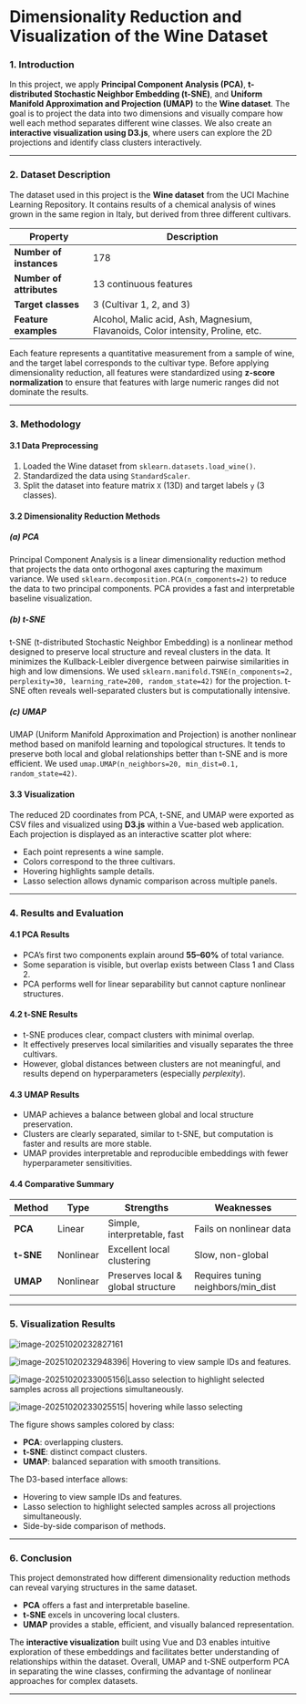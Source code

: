 # **Dimensionality Reduction and Visualization of the Wine Dataset**

### **1. Introduction**

In this project, we apply **Principal Component Analysis (PCA)**, **t-distributed Stochastic Neighbor Embedding (t-SNE)**, and **Uniform Manifold Approximation and Projection (UMAP)** to the **Wine dataset**.
 The goal is to project the data into two dimensions and visually compare how well each method separates different wine classes. We also create an **interactive visualization using D3.js**, where users can explore the 2D projections and identify class clusters interactively.

------

### **2. Dataset Description**

The dataset used in this project is the **Wine dataset** from the UCI Machine Learning Repository.
 It contains results of a chemical analysis of wines grown in the same region in Italy, but derived from three different cultivars.

| Property                 | Description                                                  |
| ------------------------ | ------------------------------------------------------------ |
| **Number of instances**  | 178                                                          |
| **Number of attributes** | 13 continuous features                                       |
| **Target classes**       | 3 (Cultivar 1, 2, and 3)                                     |
| **Feature examples**     | Alcohol, Malic acid, Ash, Magnesium, Flavanoids, Color intensity, Proline, etc. |

Each feature represents a quantitative measurement from a sample of wine, and the target label corresponds to the cultivar type.
 Before applying dimensionality reduction, all features were standardized using **z-score normalization** to ensure that features with large numeric ranges did not dominate the results.

------

### **3. Methodology**

#### **3.1 Data Preprocessing**

1. Loaded the Wine dataset from `sklearn.datasets.load_wine()`.
2. Standardized the data using `StandardScaler`.
3. Split the dataset into feature matrix `X` (13D) and target labels `y` (3 classes).

#### **3.2 Dimensionality Reduction Methods**

##### **(a) PCA**

Principal Component Analysis is a linear dimensionality reduction method that projects the data onto orthogonal axes capturing the maximum variance.
 We used `sklearn.decomposition.PCA(n_components=2)` to reduce the data to two principal components.
 PCA provides a fast and interpretable baseline visualization.

##### **(b) t-SNE**

t-SNE (t-distributed Stochastic Neighbor Embedding) is a nonlinear method designed to preserve local structure and reveal clusters in the data.
 It minimizes the Kullback-Leibler divergence between pairwise similarities in high and low dimensions.
 We used `sklearn.manifold.TSNE(n_components=2, perplexity=30, learning_rate=200, random_state=42)` for the projection.
 t-SNE often reveals well-separated clusters but is computationally intensive.

##### **(c) UMAP**

UMAP (Uniform Manifold Approximation and Projection) is another nonlinear method based on manifold learning and topological structures.
 It tends to preserve both local and global relationships better than t-SNE and is more efficient.
 We used `umap.UMAP(n_neighbors=20, min_dist=0.1, random_state=42)`.

#### **3.3 Visualization**

The reduced 2D coordinates from PCA, t-SNE, and UMAP were exported as CSV files and visualized using **D3.js** within a Vue-based web application.
 Each projection is displayed as an interactive scatter plot where:

- Each point represents a wine sample.
- Colors correspond to the three cultivars.
- Hovering highlights sample details.
- Lasso selection allows dynamic comparison across multiple panels.

------

### **4. Results and Evaluation**

#### **4.1 PCA Results**

- PCA’s first two components explain around **55–60%** of total variance.
- Some separation is visible, but overlap exists between Class 1 and Class 2.
- PCA performs well for linear separability but cannot capture nonlinear structures.

#### **4.2 t-SNE Results**

- t-SNE produces clear, compact clusters with minimal overlap.
- It effectively preserves local similarities and visually separates the three cultivars.
- However, global distances between clusters are not meaningful, and results depend on hyperparameters (especially *perplexity*).

#### **4.3 UMAP Results**

- UMAP achieves a balance between global and local structure preservation.
- Clusters are clearly separated, similar to t-SNE, but computation is faster and results are more stable.
- UMAP provides interpretable and reproducible embeddings with fewer hyperparameter sensitivities.

#### **4.4 Comparative Summary**

| Method    | Type      | Strengths                          | Weaknesses                         |
| --------- | --------- | ---------------------------------- | ---------------------------------- |
| **PCA**   | Linear    | Simple, interpretable, fast        | Fails on nonlinear data            |
| **t-SNE** | Nonlinear | Excellent local clustering         | Slow, non-global                   |
| **UMAP**  | Nonlinear | Preserves local & global structure | Requires tuning neighbors/min_dist |

------

### **5. Visualization Results**

![image-20251020232827161](C:\Users\ASUS\AppData\Roaming\Typora\typora-user-images\image-20251020232827161.png)

![image-20251020232948396| Hovering to view sample IDs and features.](C:\Users\ASUS\AppData\Roaming\Typora\typora-user-images\image-20251020232948396.png)

![image-20251020233005156|Lasso selection to highlight selected samples across all projections simultaneously.](C:\Users\ASUS\AppData\Roaming\Typora\typora-user-images\image-20251020233005156.png)

![image-20251020233025515| hovering while lasso selecting](C:\Users\ASUS\AppData\Roaming\Typora\typora-user-images\image-20251020233025515.png)

The figure shows samples colored by class:

- **PCA**: overlapping clusters.
- **t-SNE**: distinct compact clusters.
- **UMAP**: balanced separation with smooth transitions.

The D3-based interface allows:

- Hovering to view sample IDs and features.
- Lasso selection to highlight selected samples across all projections simultaneously.
- Side-by-side comparison of methods.

------

### **6. Conclusion**

This project demonstrated how different dimensionality reduction methods can reveal varying structures in the same dataset.

- **PCA** offers a fast and interpretable baseline.
- **t-SNE** excels in uncovering local clusters.
- **UMAP** provides a stable, efficient, and visually balanced representation.

The **interactive visualization** built using Vue and D3 enables intuitive exploration of these embeddings and facilitates better understanding of relationships within the dataset.
 Overall, UMAP and t-SNE outperform PCA in separating the wine classes, confirming the advantage of nonlinear approaches for complex datasets.

------

